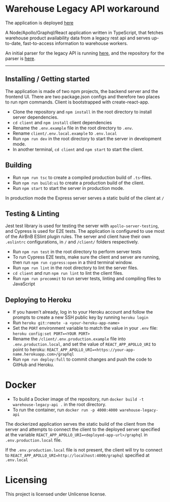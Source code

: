 # Warehouse Legacy API workaround

The application is deployed [here](https://warehouse-legacy-api.herokuapp.com/)

A Node/Apollo/Graphql/React application written in TypeScript, that fetches warehouse product availability data from a legacy rest api and serves up-to-date, fast-to-access information to warehouse workers.

An initial parser for the legacy API is running [here](https://bad-api-parser.herokuapp.com/), and the repository for the parser is [here](https://github.com/teemukostamo/bad-api-parser).

---

## Installing / Getting started

The application is made of two npm projects, the backend server and the frontend UI. There are two package.json configs and therefore two places to run npm commands. Client is bootstrapped with create-react-app.

- Clone the repository and `npm install` in the root directory to install server dependencies.
- `cd client` and `npm install` client dependencies
- Rename the `.env.example` file in the root directory to `.env`.
- Rename `client/.env.local.example` to `.env.local`
- Run `npm run dev` in the root directory to start the server in development mode.
- In another terminal, `cd client` and `npm start` to start the client.

## Building

- Run `npm run tsc` to create a compiled production build of `.ts`-files.
- Run `npm run build:ui` to create a production build of the client.
- Run `npm start` to start the server in production mode.

In production mode the Express server serves a static build of the client at `/`

## Testing & Linting

Jest test library is used for testing the server with `apollo-server-testing`, and Cypress is used for E2E tests. The application is configured to use most of the AirBnB ESlint plugin rules. The server and client have their own `.eslintrc` configurations, in `/` and `/client/` folders respectively.

- Run `npm run test` in the root directory to perform server tests
- To run Cypress E2E tests, make sure the client and server are running, then run `npm run cypress:open` in a third terminal window.
- Run `npm run lint` in the root directory to lint the server files.
- `cd client` and run `npm run lint` to lint the client files.
- Run `npm run precommit` to run server tests, linting and compiling files to JavaScript

## Deploying to Heroku

- If you haven't already, log in to your Heroku account and follow the prompts to create a new SSH public key by running `heroku login`
- Run `heroku git:remote -a <your-heroku-app-name>`
- Set the `PORT` environment variable to match the value in your `.env` file: `heroku config:set PORT=<YOUR PORT>`
- Rename the `/client/.env.production.example` file into `.env.production.local`, and set the value of `REACT_APP_APOLLO_URI` to point to heroku: `REACT_APP_APOLLO_URI=<https://your-app-name.herokuapp.com>/graphql`
- Run `npm run deploy:full` to commit changes and push the code to GitHub and Heroku.

# Docker

- To build a Docker image of the repository, run `docker build -t warehouse-legacy-api .` in the root directory.
- To run the container, run `docker run -p 4000:4000 warehouse-legacy-api`

The dockerized application serves the static build of the client from the server and attempts to connect the client to the deployed server specified at the variable `REACT_APP_APOLLO_URI=<deployed-app-url>/graphql` in `.env.production.local` file.

If the `.env.production.local` file is not present, the client will try to connect to `REACT_APP_APOLLO_URI=http://localhost:4000/graphql` specified at `.env.local`

# Licensing

This project is licensed under Unlicense license.
